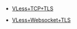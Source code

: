 - [VLess+TCP+TLS](https://github.com/charlieethan/firewall-proxy/tree/master/CN-HK/V2ray/VLess/tcp)      	

- [VLess+Websocket+TLS](https://github.com/charlieethan/firewall-proxy/tree/master/CN-HK/V2ray/VLess/ws)		     	